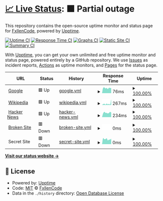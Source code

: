 # [📈 Live Status](https://status.hwhelpnow.com): <!--live status--> **🟧 Partial outage**

This repository contains the open-source uptime monitor and status page for [FxllenCode](hwhelpnow.com), powered by [Upptime](https://github.com/upptime/upptime).

[![Uptime CI](https://github.com/koj-co/upptime/workflows/Uptime%20CI/badge.svg)](https://github.com/koj-co/upptime/actions?query=workflow%3A%22Uptime+CI%22)
[![Response Time CI](https://github.com/koj-co/upptime/workflows/Response%20Time%20CI/badge.svg)](https://github.com/koj-co/upptime/actions?query=workflow%3A%22Response+Time+CI%22)
[![Graphs CI](https://github.com/koj-co/upptime/workflows/Graphs%20CI/badge.svg)](https://github.com/koj-co/upptime/actions?query=workflow%3A%22Graphs+CI%22)
[![Static Site CI](https://github.com/koj-co/upptime/workflows/Static%20Site%20CI/badge.svg)](https://github.com/koj-co/upptime/actions?query=workflow%3A%22Static+Site+CI%22)
[![Summary CI](https://github.com/koj-co/upptime/workflows/Summary%20CI/badge.svg)](https://github.com/koj-co/upptime/actions?query=workflow%3A%22Summary+CI%22)

With [Upptime](https://upptime.js.org), you can get your own unlimited and free uptime monitor and status page, powered entirely by a GitHub repository. We use [Issues](https://github.com/FxllenCode/FxllenCode/HWHelpNowStatus/issues) as incident reports, [Actions](https://github.com/FxllenCode/FxllenCode/HWHelpNowStatus/actions) as uptime monitors, and [Pages](https://status.hwhelpnow.com) for the status page.

<!--start: status pages-->
<!-- This summary is generated by Upptime (https://github.com/upptime/upptime) -->
<!-- Do not edit this manually, your changes will be overwritten -->
<!-- prettier-ignore -->
| URL | Status | History | Response Time | Uptime |
| --- | ------ | ------- | ------------- | ------ |
| <img alt="" src="https://favicons.githubusercontent.com/www.google.com" height="13"> [Google](https://www.google.com) | 🟩 Up | [google.yml](https://github.com/FxllenCode/HWHelpNowStatus/commits/master/history/google.yml) | <details><summary><img alt="Response time graph" src="./graphs/google/response-time-week.png" height="20"> 76ms</summary><br><a href="https://status.hwhelpnow.com/history/google"><img alt="Response time 76" src="https://img.shields.io/endpoint?url=https%3A%2F%2Fraw.githubusercontent.com%2FFxllenCode%2FHWHelpNowStatus%2Fmaster%2Fapi%2Fgoogle%2Fresponse-time.json"></a><br><a href="https://status.hwhelpnow.com/history/google"><img alt="24-hour response time 76" src="https://img.shields.io/endpoint?url=https%3A%2F%2Fraw.githubusercontent.com%2FFxllenCode%2FHWHelpNowStatus%2Fmaster%2Fapi%2Fgoogle%2Fresponse-time-day.json"></a><br><a href="https://status.hwhelpnow.com/history/google"><img alt="7-day response time 76" src="https://img.shields.io/endpoint?url=https%3A%2F%2Fraw.githubusercontent.com%2FFxllenCode%2FHWHelpNowStatus%2Fmaster%2Fapi%2Fgoogle%2Fresponse-time-week.json"></a><br><a href="https://status.hwhelpnow.com/history/google"><img alt="30-day response time 76" src="https://img.shields.io/endpoint?url=https%3A%2F%2Fraw.githubusercontent.com%2FFxllenCode%2FHWHelpNowStatus%2Fmaster%2Fapi%2Fgoogle%2Fresponse-time-month.json"></a><br><a href="https://status.hwhelpnow.com/history/google"><img alt="1-year response time 76" src="https://img.shields.io/endpoint?url=https%3A%2F%2Fraw.githubusercontent.com%2FFxllenCode%2FHWHelpNowStatus%2Fmaster%2Fapi%2Fgoogle%2Fresponse-time-year.json"></a></details> | <details><summary><a href="https://status.hwhelpnow.com/history/google">100.00%</a></summary><a href="https://status.hwhelpnow.com/history/google"><img alt="All-time uptime 100.00%" src="https://img.shields.io/endpoint?url=https%3A%2F%2Fraw.githubusercontent.com%2FFxllenCode%2FHWHelpNowStatus%2Fmaster%2Fapi%2Fgoogle%2Fuptime.json"></a><br><a href="https://status.hwhelpnow.com/history/google"><img alt="24-hour uptime 100.00%" src="https://img.shields.io/endpoint?url=https%3A%2F%2Fraw.githubusercontent.com%2FFxllenCode%2FHWHelpNowStatus%2Fmaster%2Fapi%2Fgoogle%2Fuptime-day.json"></a><br><a href="https://status.hwhelpnow.com/history/google"><img alt="7-day uptime 100.00%" src="https://img.shields.io/endpoint?url=https%3A%2F%2Fraw.githubusercontent.com%2FFxllenCode%2FHWHelpNowStatus%2Fmaster%2Fapi%2Fgoogle%2Fuptime-week.json"></a><br><a href="https://status.hwhelpnow.com/history/google"><img alt="30-day uptime 100.00%" src="https://img.shields.io/endpoint?url=https%3A%2F%2Fraw.githubusercontent.com%2FFxllenCode%2FHWHelpNowStatus%2Fmaster%2Fapi%2Fgoogle%2Fuptime-month.json"></a><br><a href="https://status.hwhelpnow.com/history/google"><img alt="1-year uptime 100.00%" src="https://img.shields.io/endpoint?url=https%3A%2F%2Fraw.githubusercontent.com%2FFxllenCode%2FHWHelpNowStatus%2Fmaster%2Fapi%2Fgoogle%2Fuptime-year.json"></a></details>
| <img alt="" src="https://favicons.githubusercontent.com/en.wikipedia.org" height="13"> [Wikipedia](https://en.wikipedia.org) | 🟩 Up | [wikipedia.yml](https://github.com/FxllenCode/HWHelpNowStatus/commits/master/history/wikipedia.yml) | <details><summary><img alt="Response time graph" src="./graphs/wikipedia/response-time-week.png" height="20"> 267ms</summary><br><a href="https://status.hwhelpnow.com/history/wikipedia"><img alt="Response time 267" src="https://img.shields.io/endpoint?url=https%3A%2F%2Fraw.githubusercontent.com%2FFxllenCode%2FHWHelpNowStatus%2Fmaster%2Fapi%2Fwikipedia%2Fresponse-time.json"></a><br><a href="https://status.hwhelpnow.com/history/wikipedia"><img alt="24-hour response time 267" src="https://img.shields.io/endpoint?url=https%3A%2F%2Fraw.githubusercontent.com%2FFxllenCode%2FHWHelpNowStatus%2Fmaster%2Fapi%2Fwikipedia%2Fresponse-time-day.json"></a><br><a href="https://status.hwhelpnow.com/history/wikipedia"><img alt="7-day response time 267" src="https://img.shields.io/endpoint?url=https%3A%2F%2Fraw.githubusercontent.com%2FFxllenCode%2FHWHelpNowStatus%2Fmaster%2Fapi%2Fwikipedia%2Fresponse-time-week.json"></a><br><a href="https://status.hwhelpnow.com/history/wikipedia"><img alt="30-day response time 267" src="https://img.shields.io/endpoint?url=https%3A%2F%2Fraw.githubusercontent.com%2FFxllenCode%2FHWHelpNowStatus%2Fmaster%2Fapi%2Fwikipedia%2Fresponse-time-month.json"></a><br><a href="https://status.hwhelpnow.com/history/wikipedia"><img alt="1-year response time 267" src="https://img.shields.io/endpoint?url=https%3A%2F%2Fraw.githubusercontent.com%2FFxllenCode%2FHWHelpNowStatus%2Fmaster%2Fapi%2Fwikipedia%2Fresponse-time-year.json"></a></details> | <details><summary><a href="https://status.hwhelpnow.com/history/wikipedia">100.00%</a></summary><a href="https://status.hwhelpnow.com/history/wikipedia"><img alt="All-time uptime 100.00%" src="https://img.shields.io/endpoint?url=https%3A%2F%2Fraw.githubusercontent.com%2FFxllenCode%2FHWHelpNowStatus%2Fmaster%2Fapi%2Fwikipedia%2Fuptime.json"></a><br><a href="https://status.hwhelpnow.com/history/wikipedia"><img alt="24-hour uptime 100.00%" src="https://img.shields.io/endpoint?url=https%3A%2F%2Fraw.githubusercontent.com%2FFxllenCode%2FHWHelpNowStatus%2Fmaster%2Fapi%2Fwikipedia%2Fuptime-day.json"></a><br><a href="https://status.hwhelpnow.com/history/wikipedia"><img alt="7-day uptime 100.00%" src="https://img.shields.io/endpoint?url=https%3A%2F%2Fraw.githubusercontent.com%2FFxllenCode%2FHWHelpNowStatus%2Fmaster%2Fapi%2Fwikipedia%2Fuptime-week.json"></a><br><a href="https://status.hwhelpnow.com/history/wikipedia"><img alt="30-day uptime 100.00%" src="https://img.shields.io/endpoint?url=https%3A%2F%2Fraw.githubusercontent.com%2FFxllenCode%2FHWHelpNowStatus%2Fmaster%2Fapi%2Fwikipedia%2Fuptime-month.json"></a><br><a href="https://status.hwhelpnow.com/history/wikipedia"><img alt="1-year uptime 100.00%" src="https://img.shields.io/endpoint?url=https%3A%2F%2Fraw.githubusercontent.com%2FFxllenCode%2FHWHelpNowStatus%2Fmaster%2Fapi%2Fwikipedia%2Fuptime-year.json"></a></details>
| <img alt="" src="https://favicons.githubusercontent.com/news.ycombinator.com" height="13"> [Hacker News](https://news.ycombinator.com) | 🟩 Up | [hacker-news.yml](https://github.com/FxllenCode/HWHelpNowStatus/commits/master/history/hacker-news.yml) | <details><summary><img alt="Response time graph" src="./graphs/hacker-news/response-time-week.png" height="20"> 234ms</summary><br><a href="https://status.hwhelpnow.com/history/hacker-news"><img alt="Response time 234" src="https://img.shields.io/endpoint?url=https%3A%2F%2Fraw.githubusercontent.com%2FFxllenCode%2FHWHelpNowStatus%2Fmaster%2Fapi%2Fhacker-news%2Fresponse-time.json"></a><br><a href="https://status.hwhelpnow.com/history/hacker-news"><img alt="24-hour response time 234" src="https://img.shields.io/endpoint?url=https%3A%2F%2Fraw.githubusercontent.com%2FFxllenCode%2FHWHelpNowStatus%2Fmaster%2Fapi%2Fhacker-news%2Fresponse-time-day.json"></a><br><a href="https://status.hwhelpnow.com/history/hacker-news"><img alt="7-day response time 234" src="https://img.shields.io/endpoint?url=https%3A%2F%2Fraw.githubusercontent.com%2FFxllenCode%2FHWHelpNowStatus%2Fmaster%2Fapi%2Fhacker-news%2Fresponse-time-week.json"></a><br><a href="https://status.hwhelpnow.com/history/hacker-news"><img alt="30-day response time 234" src="https://img.shields.io/endpoint?url=https%3A%2F%2Fraw.githubusercontent.com%2FFxllenCode%2FHWHelpNowStatus%2Fmaster%2Fapi%2Fhacker-news%2Fresponse-time-month.json"></a><br><a href="https://status.hwhelpnow.com/history/hacker-news"><img alt="1-year response time 234" src="https://img.shields.io/endpoint?url=https%3A%2F%2Fraw.githubusercontent.com%2FFxllenCode%2FHWHelpNowStatus%2Fmaster%2Fapi%2Fhacker-news%2Fresponse-time-year.json"></a></details> | <details><summary><a href="https://status.hwhelpnow.com/history/hacker-news">100.00%</a></summary><a href="https://status.hwhelpnow.com/history/hacker-news"><img alt="All-time uptime 100.00%" src="https://img.shields.io/endpoint?url=https%3A%2F%2Fraw.githubusercontent.com%2FFxllenCode%2FHWHelpNowStatus%2Fmaster%2Fapi%2Fhacker-news%2Fuptime.json"></a><br><a href="https://status.hwhelpnow.com/history/hacker-news"><img alt="24-hour uptime 100.00%" src="https://img.shields.io/endpoint?url=https%3A%2F%2Fraw.githubusercontent.com%2FFxllenCode%2FHWHelpNowStatus%2Fmaster%2Fapi%2Fhacker-news%2Fuptime-day.json"></a><br><a href="https://status.hwhelpnow.com/history/hacker-news"><img alt="7-day uptime 100.00%" src="https://img.shields.io/endpoint?url=https%3A%2F%2Fraw.githubusercontent.com%2FFxllenCode%2FHWHelpNowStatus%2Fmaster%2Fapi%2Fhacker-news%2Fuptime-week.json"></a><br><a href="https://status.hwhelpnow.com/history/hacker-news"><img alt="30-day uptime 100.00%" src="https://img.shields.io/endpoint?url=https%3A%2F%2Fraw.githubusercontent.com%2FFxllenCode%2FHWHelpNowStatus%2Fmaster%2Fapi%2Fhacker-news%2Fuptime-month.json"></a><br><a href="https://status.hwhelpnow.com/history/hacker-news"><img alt="1-year uptime 100.00%" src="https://img.shields.io/endpoint?url=https%3A%2F%2Fraw.githubusercontent.com%2FFxllenCode%2FHWHelpNowStatus%2Fmaster%2Fapi%2Fhacker-news%2Fuptime-year.json"></a></details>
| <img alt="" src="https://favicons.githubusercontent.com/thissitedoesnotexist.com" height="13"> [Broken Site](https://thissitedoesnotexist.com) | 🟥 Down | [broken-site.yml](https://github.com/FxllenCode/HWHelpNowStatus/commits/master/history/broken-site.yml) | <details><summary><img alt="Response time graph" src="./graphs/broken-site/response-time-week.png" height="20"> 0ms</summary><br><a href="https://status.hwhelpnow.com/history/broken-site"><img alt="Response time 0" src="https://img.shields.io/endpoint?url=https%3A%2F%2Fraw.githubusercontent.com%2FFxllenCode%2FHWHelpNowStatus%2Fmaster%2Fapi%2Fbroken-site%2Fresponse-time.json"></a><br><a href="https://status.hwhelpnow.com/history/broken-site"><img alt="24-hour response time 0" src="https://img.shields.io/endpoint?url=https%3A%2F%2Fraw.githubusercontent.com%2FFxllenCode%2FHWHelpNowStatus%2Fmaster%2Fapi%2Fbroken-site%2Fresponse-time-day.json"></a><br><a href="https://status.hwhelpnow.com/history/broken-site"><img alt="7-day response time 0" src="https://img.shields.io/endpoint?url=https%3A%2F%2Fraw.githubusercontent.com%2FFxllenCode%2FHWHelpNowStatus%2Fmaster%2Fapi%2Fbroken-site%2Fresponse-time-week.json"></a><br><a href="https://status.hwhelpnow.com/history/broken-site"><img alt="30-day response time 0" src="https://img.shields.io/endpoint?url=https%3A%2F%2Fraw.githubusercontent.com%2FFxllenCode%2FHWHelpNowStatus%2Fmaster%2Fapi%2Fbroken-site%2Fresponse-time-month.json"></a><br><a href="https://status.hwhelpnow.com/history/broken-site"><img alt="1-year response time 0" src="https://img.shields.io/endpoint?url=https%3A%2F%2Fraw.githubusercontent.com%2FFxllenCode%2FHWHelpNowStatus%2Fmaster%2Fapi%2Fbroken-site%2Fresponse-time-year.json"></a></details> | <details><summary><a href="https://status.hwhelpnow.com/history/broken-site">100.00%</a></summary><a href="https://status.hwhelpnow.com/history/broken-site"><img alt="All-time uptime 100.00%" src="https://img.shields.io/endpoint?url=https%3A%2F%2Fraw.githubusercontent.com%2FFxllenCode%2FHWHelpNowStatus%2Fmaster%2Fapi%2Fbroken-site%2Fuptime.json"></a><br><a href="https://status.hwhelpnow.com/history/broken-site"><img alt="24-hour uptime 100.00%" src="https://img.shields.io/endpoint?url=https%3A%2F%2Fraw.githubusercontent.com%2FFxllenCode%2FHWHelpNowStatus%2Fmaster%2Fapi%2Fbroken-site%2Fuptime-day.json"></a><br><a href="https://status.hwhelpnow.com/history/broken-site"><img alt="7-day uptime 100.00%" src="https://img.shields.io/endpoint?url=https%3A%2F%2Fraw.githubusercontent.com%2FFxllenCode%2FHWHelpNowStatus%2Fmaster%2Fapi%2Fbroken-site%2Fuptime-week.json"></a><br><a href="https://status.hwhelpnow.com/history/broken-site"><img alt="30-day uptime 100.00%" src="https://img.shields.io/endpoint?url=https%3A%2F%2Fraw.githubusercontent.com%2FFxllenCode%2FHWHelpNowStatus%2Fmaster%2Fapi%2Fbroken-site%2Fuptime-month.json"></a><br><a href="https://status.hwhelpnow.com/history/broken-site"><img alt="1-year uptime 100.00%" src="https://img.shields.io/endpoint?url=https%3A%2F%2Fraw.githubusercontent.com%2FFxllenCode%2FHWHelpNowStatus%2Fmaster%2Fapi%2Fbroken-site%2Fuptime-year.json"></a></details>
| <img alt="" src="https://favicons.githubusercontent.com/null" height="13"> Secret Site | 🟥 Down | [secret-site.yml](https://github.com/FxllenCode/HWHelpNowStatus/commits/master/history/secret-site.yml) | <details><summary><img alt="Response time graph" src="./graphs/secret-site/response-time-week.png" height="20"> 0ms</summary><br><a href="https://status.hwhelpnow.com/history/secret-site"><img alt="Response time 0" src="https://img.shields.io/endpoint?url=https%3A%2F%2Fraw.githubusercontent.com%2FFxllenCode%2FHWHelpNowStatus%2Fmaster%2Fapi%2Fsecret-site%2Fresponse-time.json"></a><br><a href="https://status.hwhelpnow.com/history/secret-site"><img alt="24-hour response time 0" src="https://img.shields.io/endpoint?url=https%3A%2F%2Fraw.githubusercontent.com%2FFxllenCode%2FHWHelpNowStatus%2Fmaster%2Fapi%2Fsecret-site%2Fresponse-time-day.json"></a><br><a href="https://status.hwhelpnow.com/history/secret-site"><img alt="7-day response time 0" src="https://img.shields.io/endpoint?url=https%3A%2F%2Fraw.githubusercontent.com%2FFxllenCode%2FHWHelpNowStatus%2Fmaster%2Fapi%2Fsecret-site%2Fresponse-time-week.json"></a><br><a href="https://status.hwhelpnow.com/history/secret-site"><img alt="30-day response time 0" src="https://img.shields.io/endpoint?url=https%3A%2F%2Fraw.githubusercontent.com%2FFxllenCode%2FHWHelpNowStatus%2Fmaster%2Fapi%2Fsecret-site%2Fresponse-time-month.json"></a><br><a href="https://status.hwhelpnow.com/history/secret-site"><img alt="1-year response time 0" src="https://img.shields.io/endpoint?url=https%3A%2F%2Fraw.githubusercontent.com%2FFxllenCode%2FHWHelpNowStatus%2Fmaster%2Fapi%2Fsecret-site%2Fresponse-time-year.json"></a></details> | <details><summary><a href="https://status.hwhelpnow.com/history/secret-site">100.00%</a></summary><a href="https://status.hwhelpnow.com/history/secret-site"><img alt="All-time uptime 100.00%" src="https://img.shields.io/endpoint?url=https%3A%2F%2Fraw.githubusercontent.com%2FFxllenCode%2FHWHelpNowStatus%2Fmaster%2Fapi%2Fsecret-site%2Fuptime.json"></a><br><a href="https://status.hwhelpnow.com/history/secret-site"><img alt="24-hour uptime 99.98%" src="https://img.shields.io/endpoint?url=https%3A%2F%2Fraw.githubusercontent.com%2FFxllenCode%2FHWHelpNowStatus%2Fmaster%2Fapi%2Fsecret-site%2Fuptime-day.json"></a><br><a href="https://status.hwhelpnow.com/history/secret-site"><img alt="7-day uptime 100.00%" src="https://img.shields.io/endpoint?url=https%3A%2F%2Fraw.githubusercontent.com%2FFxllenCode%2FHWHelpNowStatus%2Fmaster%2Fapi%2Fsecret-site%2Fuptime-week.json"></a><br><a href="https://status.hwhelpnow.com/history/secret-site"><img alt="30-day uptime 100.00%" src="https://img.shields.io/endpoint?url=https%3A%2F%2Fraw.githubusercontent.com%2FFxllenCode%2FHWHelpNowStatus%2Fmaster%2Fapi%2Fsecret-site%2Fuptime-month.json"></a><br><a href="https://status.hwhelpnow.com/history/secret-site"><img alt="1-year uptime 100.00%" src="https://img.shields.io/endpoint?url=https%3A%2F%2Fraw.githubusercontent.com%2FFxllenCode%2FHWHelpNowStatus%2Fmaster%2Fapi%2Fsecret-site%2Fuptime-year.json"></a></details>

<!--end: status pages-->

[**Visit our status website →**](https://status.hwhelpnow.com)

## 📄 License

- Powered by: [Upptime](https://github.com/upptime/upptime)
- Code: [MIT](./LICENSE) © [FxllenCode](hwhelpnow.com)
- Data in the `./history` directory: [Open Database License](https://opendatacommons.org/licenses/odbl/1-0/)
